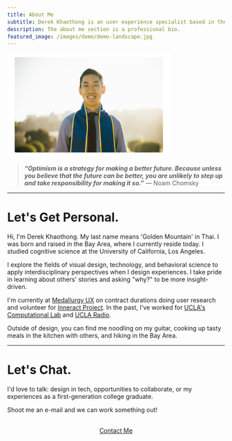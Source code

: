 ```yaml
---
title: About Me
subtitle: Derek Khaothong is an user experience specialist based in the SF Bay Area.
description: The about me section is a professional bio.
featured_image: /images/demo/demo-landscape.jpg
---
```


<img src="/images/Self.png" alt="Self"  width="75%" height="75%" />


> **_“Optimism is a strategy for making a better future. Because unless you believe that the future can be better, you are unlikely to step up and take responsibility for making it so.”_**        — Noam Chomsky

---

# Let's Get Personal.

Hi, I'm Derek Khaothong. My last name means 'Golden Mountain' in Thai.
I was born and raised in the Bay Area, where I currently reside today. I studied cognitive science at the University of California, Los Angeles.


I explore the fields of visual design, technology, and behavioral science to apply interdisciplinary perspectives when I design experiences. I take pride in learning about others' stories and asking "why?" to be more insight-driven.


I'm currently at [Medallurgy UX](http://medallurgy.com) on contract durations doing user research and volunteer for [Inneract Project](https://inneractproject.org). In the past, I've worked for [UCLA's Computational Lab](http://cvl.psych.ucla.edu) and [UCLA Radio](https://uclaradio.com).


Outside of design, you can find me noodling on my guitar, cooking up tasty meals in the kitchen with others, and hiking in the Bay Area.


---

# Let's Chat.

I'd love to talk: design in tech, opportunities to collaborate, or my experiences as a first-generation college graduate. 


Shoot me an e-mail and we can work something out!  


 <br> 
<div style="text-align:center;">
    <a href="mailto:dkhaothong@ucla.edu" class="button button--large">Contact Me</a>
</div>

